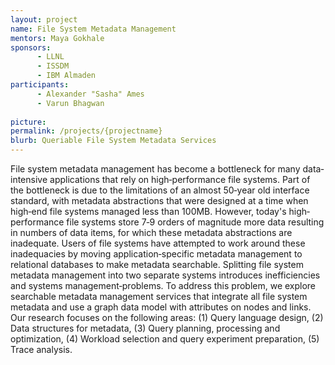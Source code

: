 ```yaml
---
layout: project
name: File System Metadata Management
mentors: Maya Gokhale
sponsors:
      - LLNL
      - ISSDM
      - IBM Almaden
participants: 
      - Alexander "Sasha" Ames
      - Varun Bhagwan
      
picture:
permalink: /projects/{projectname}
blurb: Queriable File System Metadata Services 
---
```


File system metadata management has become a bottleneck for many data‐intensive applications that rely on high‐performance file systems. Part of the bottleneck is due to the limitations of an almost 50‐year old interface standard, with metadata abstractions that were designed at a time when high‐end file systems managed less than 100MB. However, today's high‐performance file systems store 7‐9 orders of magnitude more data resulting in numbers of data items, for which these metadata abstractions are inadequate. Users of file systems have attempted to work around these inadequacies by moving application‐specific metadata management to relational databases to make metadata searchable. Splitting file system metadata management into two separate systems introduces inefficiencies and systems management‐problems. To address this problem, we explore searchable metadata management services that integrate all file system metadata and use a graph data model with attributes on nodes and links. Our research focuses on the following areas: (1) Query language design, (2) Data structures for metadata, (3) Query planning, processing and optimization, (4) Workload selection and query experiment preparation, (5) Trace analysis.


